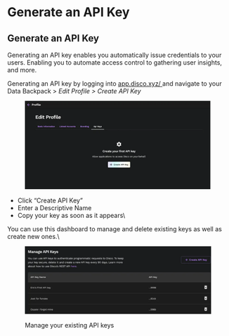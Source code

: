 # Generate an API Key

## Generate an API Key

Generating an API key enables you automatically issue credentials to your users. Enabling you to automate access control to gathering user insights, and more. &#x20;

Generating an API key by logging into [app.disco.xyz/ ](https://app.disco.xyz/)and navigate to your Data Backpack > _Edit Profile >  Create API Key_

<figure><img src="../.gitbook/assets/Screen Shot 2023-06-28 at 11.14.43 AM.png" alt=""><figcaption></figcaption></figure>

* Click “Create API Key”&#x20;
* Enter a Descriptive Name
* Copy your key as soon as it appears\


You can use this dashboard to manage and delete existing keys as well as create new ones.\


<figure><img src="../.gitbook/assets/Screen Shot 2023-06-28 at 11.16.37 AM.png" alt=""><figcaption><p>Manage your existing API keys</p></figcaption></figure>

